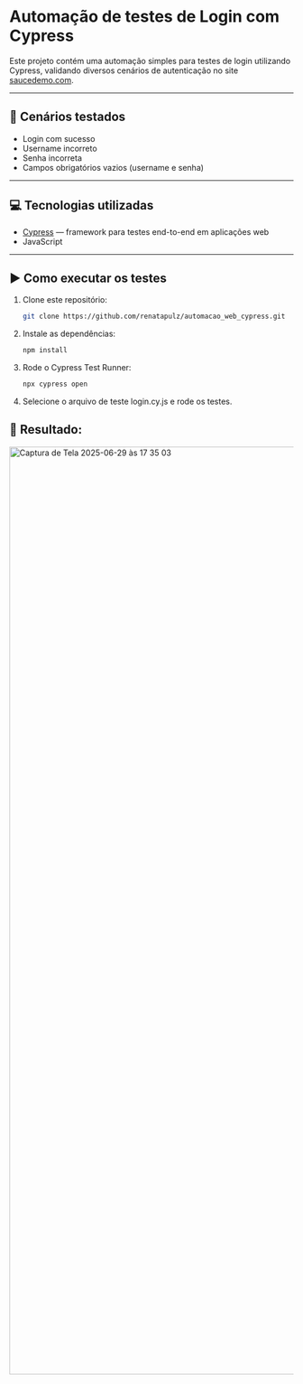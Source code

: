 # Automação de testes de Login com Cypress

Este projeto contém uma automação simples para testes de login utilizando Cypress, validando diversos cenários de autenticação no site [saucedemo.com](https://www.saucedemo.com/).

---

## 📝 Cenários testados

- Login com sucesso  
- Username incorreto  
- Senha incorreta  
- Campos obrigatórios vazios (username e senha)

---

## 💻 Tecnologias utilizadas

- [Cypress](https://www.cypress.io/) — framework para testes end-to-end em aplicações web  
- JavaScript

---

## ▶️ Como executar os testes

1. Clone este repositório:
   ```bash
   git clone https://github.com/renatapulz/automacao_web_cypress.git
   ```
2. Instale as dependências:
   ```bash
   npm install
   ```
3. Rode o Cypress Test Runner:
   ```bash
   npx cypress open
   ```
4. Selecione o arquivo de teste login.cy.js e rode os testes.


## 🚀 Resultado:

<img width="1643" alt="Captura de Tela 2025-06-29 às 17 35 03" src="https://github.com/user-attachments/assets/2cd356f8-3020-4480-9cdc-d59f0d656637" />

